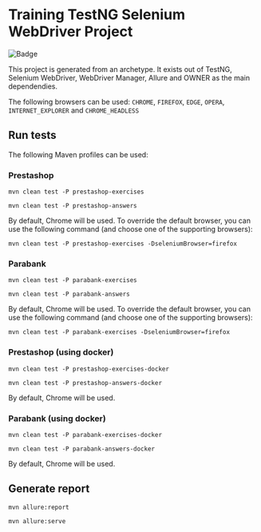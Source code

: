 # Training TestNG Selenium WebDriver Project

![Badge](https://github.com/testsmith-io/training-testng-selenium-webdriver/actions/workflows/maven.yml/badge.svg)


This project is generated from an archetype. It exists out of TestNG, Selenium WebDriver, WebDriver Manager, Allure and
OWNER as the main dependendies.

The following browsers can be used:
`CHROME`, `FIREFOX`, `EDGE`, `OPERA`, `INTERNET_EXPLORER` and `CHROME_HEADLESS`

## Run tests

The following Maven profiles can be used:

### Prestashop

`mvn clean test -P prestashop-exercises`

`mvn clean test -P prestashop-answers`

By default, Chrome will be used. To override the default browser, you can use the following command (and choose one of
the supporting browsers):

`mvn clean test -P prestashop-exercises -DseleniumBrowser=firefox`

### Parabank

`mvn clean test -P parabank-exercises`

`mvn clean test -P parabank-answers`

By default, Chrome will be used. To override the default browser, you can use the following command (and choose one of
the supporting browsers):

`mvn clean test -P parabank-exercises -DseleniumBrowser=firefox`

### Prestashop (using docker)

`mvn clean test -P prestashop-exercises-docker`

`mvn clean test -P prestashop-answers-docker`

By default, Chrome will be used.

### Parabank (using docker)

`mvn clean test -P parabank-exercises-docker`

`mvn clean test -P parabank-answers-docker`

By default, Chrome will be used.

## Generate report

`mvn allure:report`

`mvn allure:serve`
